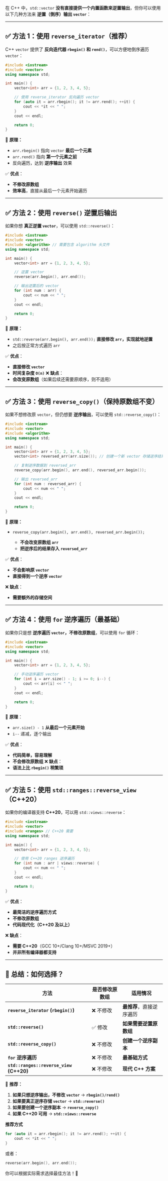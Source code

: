 在 C++ 中，`std::vector` **没有直接提供一个内置函数来逆置输出**，但你可以使用以下几种方法来 **逆置（倒序）输出 `vector`**：

------

## **✅ 方法 1：使用 `reverse_iterator`（推荐）**

C++ `vector` 提供了 **反向迭代器 `rbegin()` 和 `rend()`**，可以方便地倒序遍历 `vector`：

```cpp
#include <iostream>
#include <vector>
using namespace std;

int main() {
    vector<int> arr = {1, 2, 3, 4, 5};

    // 使用 reverse_iterator 反向遍历 vector
    for (auto it = arr.rbegin(); it != arr.rend(); ++it) {
        cout << *it << " ";
    }
    cout << endl;

    return 0;
}
```

🔹 **原理：**

- `arr.rbegin()` 指向 `vector` **最后一个元素**
- `arr.rend()` 指向 **第一个元素之前**
- 反向遍历，达到 **逆序输出** 效果

✅ **优点**：

- **不修改原数组**
- **效率高**，直接从最后一个元素开始遍历

------

## **✅ 方法 2：使用 `reverse()` 逆置后输出**

如果你想 **真正逆置 `vector`**，可以使用 `std::reverse()`：

```cpp
#include <iostream>
#include <vector>
#include <algorithm> // 需要包含 algorithm 头文件
using namespace std;

int main() {
    vector<int> arr = {1, 2, 3, 4, 5};

    // 逆置 vector
    reverse(arr.begin(), arr.end());

    // 输出逆置后的 vector
    for (int num : arr) {
        cout << num << " ";
    }
    cout << endl;

    return 0;
}
```

🔹 **原理：**

- `std::reverse(arr.begin(), arr.end());` **直接修改 `arr`，实现就地逆置**
- 之后按正常方式遍历 `arr`

✅ **优点**：

- **直接修改 `vector`**
- **时间复杂度 `O(n)`** ❌ **缺点**：
- **会改变原数组**（如果后续还需要原顺序，则不适用）

------

## **✅ 方法 3：使用 `reverse_copy()`（保持原数组不变）**

如果不想修改原 `vector`，但仍想要 **逆序输出**，可以使用 `std::reverse_copy()`：

```cpp
#include <iostream>
#include <vector>
#include <algorithm>
using namespace std;

int main() {
    vector<int> arr = {1, 2, 3, 4, 5};
    vector<int> reversed_arr(arr.size()); // 创建一个新 vector 存储逆序结果

    // 复制逆序数据到 reversed_arr
    reverse_copy(arr.begin(), arr.end(), reversed_arr.begin());

    // 输出 reversed_arr
    for (int num : reversed_arr) {
        cout << num << " ";
    }
    cout << endl;

    return 0;
}
```

🔹 **原理：**

- ```
  reverse_copy(arr.begin(), arr.end(), reversed_arr.begin());
  ```

  - **不会改变原数组 `arr`**
  - **把逆序后的结果存入 `reversed_arr`**

✅ **优点**：

- **不会影响原 `vector`**
- **直接得到一个逆序 `vector`**

❌ **缺点**：

- **需要额外的存储空间**

------

## **✅ 方法 4：使用 `for` 逆序遍历（最基础）**

如果你只是想 **逆序遍历 `vector`，不修改原数组**，可以使用 `for` 循环：

```cpp
#include <iostream>
#include <vector>
using namespace std;

int main() {
    vector<int> arr = {1, 2, 3, 4, 5};

    // 手动逆序遍历 vector
    for (int i = arr.size() - 1; i >= 0; i--) {
        cout << arr[i] << " ";
    }
    cout << endl;

    return 0;
}
```

🔹 **原理**：

- `arr.size() - 1` **从最后一个元素开始**
- `i--` 递减，逐个输出

✅ **优点**：

- **代码简单，容易理解**
- **不会修改原数组** ❌ **缺点**：
- **语法上比 `rbegin()` 稍繁琐**

------

## **✅ 方法 5：使用 `std::ranges::reverse_view`（C++20）**

如果你的编译器支持 **C++20**，可以用 `std::views::reverse`：

```cpp
#include <iostream>
#include <vector>
#include <ranges> // C++20 需要
using namespace std;

int main() {
    vector<int> arr = {1, 2, 3, 4, 5};

    // 使用 C++20 ranges 逆序遍历
    for (int num : arr | views::reverse) {
        cout << num << " ";
    }
    cout << endl;

    return 0;
}
```

✅ **优点**：

- **最简洁的逆序遍历方式**
- **不修改原数组**
- **代码现代化（C++20 及以上）**

❌ **缺点**：

- **需要 C++20**（GCC 10+/Clang 10+/MSVC 2019+）
- **并非所有编译器都支持**

------

## **🎯 总结：如何选择？**

| **方法**                                | **是否修改原数组** | **适用情况**             |
| --------------------------------------- | ------------------ | ------------------------ |
| **`reverse_iterator` (`rbegin()`)**     | ❌ 不修改           | **最推荐**，直接逆序遍历 |
| **`std::reverse()`**                    | ✅ 修改             | **如果需要逆置原数组**   |
| **`std::reverse_copy()`**               | ❌ 不修改           | **创建一个逆序副本**     |
| **`for` 逆序遍历**                      | ❌ 不修改           | **最基础方式**           |
| **`std::ranges::reverse_view` (C++20)** | ❌ 不修改           | **现代 C++ 方案**        |

🚀 **推荐：**

1. **如果只想逆序输出，不修改 `vector`** → **`rbegin()/rend()`**
2. **如果要真正逆序存储 `vector`** → **`std::reverse()`**
3. **如果要创建一个逆序副本** → **`reverse_copy()`**
4. **如果 C++20 可用** → **`std::views::reverse`**

**推荐方式**

```cpp
for (auto it = arr.rbegin(); it != arr.rend(); ++it) {
    cout << *it << " ";
}
```

或者：

```cpp
reverse(arr.begin(), arr.end());
```

你可以根据实际需求选择最佳方法！🚀